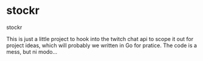 # stockr
stockr

This is just a little project to hook into the twitch chat api to scope it out for project ideas, which will probably we written in Go for pratice. The code is a mess, but ni modo...
